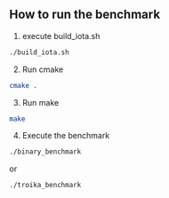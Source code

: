 ## How to run the benchmark

1. execute build_iota.sh

```bash
./build_iota.sh
```

2. Run cmake

```bash
cmake .
```

3. Run make

```bash
make
```

4. Execute the benchmark

```bash
./binary_benchmark
```

or

```bash
./troika_benchmark
```
